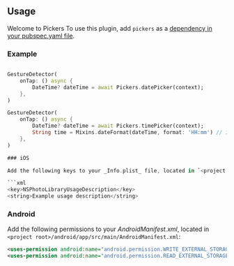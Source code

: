 ## Usage

Welcome to Pickers
To use this plugin, add `pickers` as a [dependency in your pubspec.yaml file](https://flutter.dev/platform-plugins/).

### Example

```dart 

GestureDetector(
    onTap: () async {
        DateTime? dateTime = await Pickers.datePicker(context);
    },
)

GestureDetector(
    onTap: () async {
        DateTime? dateTime = await Pickers.timePicker(context);
        String time = Mixins.dateFormat(dateTime, format: 'HH:mm') // 10:30
    },
)

### iOS

Add the following keys to your _Info.plist_ file, located in `<project root>/ios/Runner/Info.plist`:

```xml
<key>NSPhotoLibraryUsageDescription</key>
<string>Example usage description</string>
```

### Android

Add the following permissions to your _AndroidManifest.xml_, located in `<project root>/android/app/src/main/AndroidManifest.xml`:

```xml
<uses-permission android:name="android.permission.WRITE_EXTERNAL_STORAGE" />
<uses-permission android:name="android.permission.READ_EXTERNAL_STORAGE" />
```